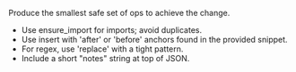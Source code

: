 Produce the smallest safe set of ops to achieve the change.
- Use ensure_import for imports; avoid duplicates.
- Use insert with 'after' or 'before' anchors found in the provided snippet.
- For regex, use 'replace' with a tight pattern.
- Include a short "notes" string at top of JSON.
